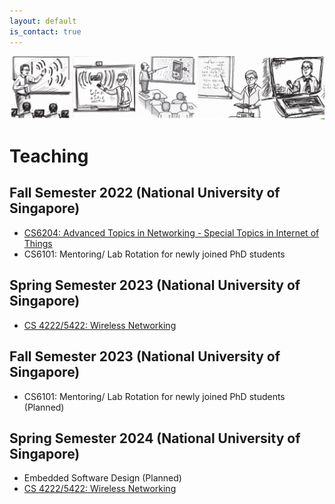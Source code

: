 ```yaml
---
layout: default
is_contact: true
---
```


![Image for the course](teaching_banner.jpg)  

# Teaching  

## Fall Semester 2022 (National University of Singapore)

* [CS6204: Advanced Topics in Networking - Special Topics in Internet of Things](https://weiserlab.github.io/ambuj/cs6204)    
* CS6101: Mentoring/ Lab Rotation for newly joined PhD students    

## Spring Semester 2023 (National University of Singapore)

* [CS 4222/5422: Wireless Networking](https://weiserlab.github.io/ambuj/cs4222)    

## Fall Semester 2023 (National University of Singapore)

* CS6101: Mentoring/ Lab Rotation for newly joined PhD students  (Planned)  

## Spring Semester 2024 (National University of Singapore)

* Embedded Software Design (Planned)
* [CS 4222/5422: Wireless Networking](https://weiserlab.github.io/ambuj/cs4222)   
